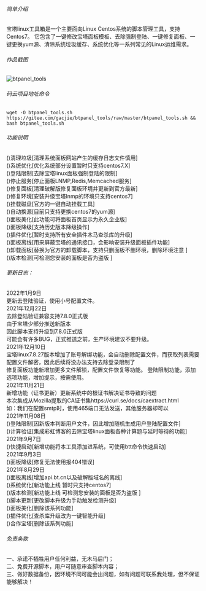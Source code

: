 
###### 简单介绍
宝塔linux工具箱是一个主要面向Linux Centos系统的脚本管理工具，支持Centos7。
它包含了一键修改宝塔面板模板、去除强制登陆、一键修复面板、一键更换yum源、清除系统垃圾缓存、系统优化等一系列常见的Linux运维需求。
###### 作品截图
 ![btpanel_tools](https://gitee.com/gacjie/btpanel_tools/raw/master/btpanel_tools.jpg) 
###### 码云项目地址命令
```shell-session
wget -O btpanel_tools.sh https://gitee.com/gacjie/btpanel_tools/raw/master/btpanel_tools.sh && bash btpanel_tools.sh
``` 
###### 功能说明
()清理垃圾[清理系统面板网站产生的缓存日志文件慎用]   
()系统优化[优化系统部分设置暂时只支持centos7.X]  
()登陆限制[去除宝塔linux面板强制登陆的限制]  
()停止服务[停止面板LNMP,Redis,Memcached服务]  
()修复面板[清理破解版修复面板环境并更新到官方最新]  
()修复环境[安装升级宝塔lnmp的环境只支持centos7]  
()挂载磁盘[官方的一键自动挂载工具]  
()自动换源[目前只支持更换centos7的yum源]  
()面板美化[此功能可将面板首页显示为永久企业版]  
()面板降级[支持历史版本降级操作]  
()插件优化[暂时支持所有安全插件木马查杀库的升级]  
()面板离线[用来屏蔽宝塔的通讯接口，会影响安装升级面板插件功能]  
()卸载面板[替换为官方的卸载脚本，支持只删面板不删环境，删除环境注意 ]  
()版本检测[可检测您安装的面板是否为盗版 ]  
###### 更新日志：
2022年1月9日   
更新去登陆验证，使用小号配置文件。   
2021年12月22日   
去除登陆验证兼容支持7.8.0正式版   
由于宝塔少部分推送新版本    
因此脚本支持升级到7.8.0正式版   
可能会有许多BUG，正式推送之前，生产环境建议不要升级。    
2021年12月10日   
宝塔linux7.8.27版本增加了账号解绑功能，会自动删除配置文件，而获取列表需要配置文件解密，因此后续将没办法支持去除登录限制了    
修复面板功能新增加更多文件解锁，配置文件恢复等功能。 登陆限制功能，添加选项功能，增加提示，按需使用。   
2021年11月21日   
新增功能（证书更新）更新系统中的根证书解决证书导致的问题  
本次集成从Mozilla提取的CA证书集https://curl.se/docs/caextract.html  
如：我们在配置smtp时，使用465端口无法发送，其他服务器却可以  
2021年11月08日  
()登陆限制[因新版本判断用户文件，因此增加随机生成用户登陆配置文件]   
()计算验证[集成彩虹博客的去除宝塔linux面板各种计算题与延时等待的功能]   
2021年9月7日  
()快捷启动[新增功能将本工具添加进系统，可使用btt命令快速启动]   
2021年9月3日   
()面板降级[修复无法使用报404错误]   
2021年8月29日   
()面板离线[增加api.bt.cn以及破解版域名的离线]   
()系统优化[新功能上线 暂时只支持centos7]   
()版本检测[新功能上线 可检测您安装的面板是否为盗版 ]   
()脚本更新[更改脚本升级为手动触发检测升级]   
()面板美化[删除该系列功能]    
()插件优化[查杀库升级改为一键智能升级]   
()合作宝塔[删除该系列功能]     
###### 免责条款
一、承诺不牺牲用户任何利益，无木马后门；  
二、免费开源脚本，用户可随意审查脚本内容；  
三、做好数据备份，因环境不同可能会出问题，如有问题可联系我处理，但不保证能够解决！  
